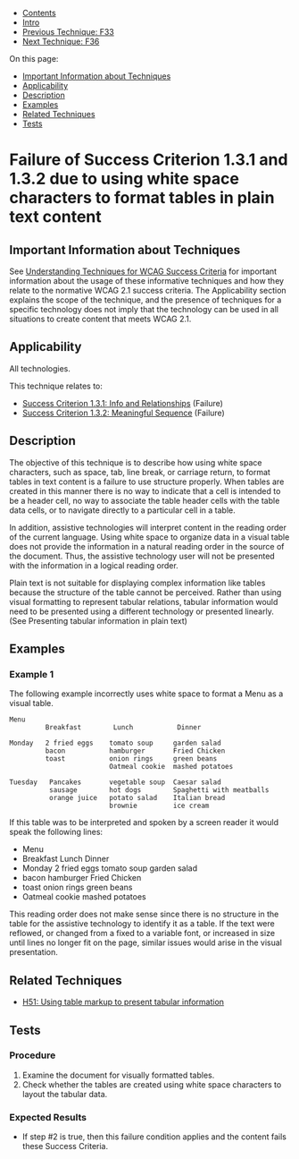 -   [Contents](https://www.w3.org/WAI/WCAG21/Techniques/#techniques "Table of Contents")
-   [Intro](https://www.w3.org/WAI/WCAG21/Techniques/#introduction "Introduction to Techniques")
-   [Previous Technique: F33](F33)
-   [Next Technique: F36](F36)

On this page:

-   [Important Information about Techniques](#important-information)
-   [Applicability](#applicability)
-   [Description](#description)
-   [Examples](#examples)
-   [Related Techniques](#related)
-   [Tests](#tests)

Failure of Success Criterion 1.3.1 and 1.3.2 due to using white space characters to format tables in plain text content
=======================================================================================================================

Important Information about Techniques
--------------------------------------

See [Understanding Techniques for WCAG Success Criteria](https://www.w3.org/WAI/WCAG21/Understanding/understanding-techniques) for important information about the usage of these informative techniques and how they relate to the normative WCAG 2.1 success criteria. The Applicability section explains the scope of the technique, and the presence of techniques for a specific technology does not imply that the technology can be used in all situations to create content that meets WCAG 2.1.

Applicability
-------------

All technologies.

This technique relates to:

-   [Success Criterion 1.3.1: Info and Relationships](https://www.w3.org/WAI/WCAG21/Understanding/info-and-relationships) (Failure)
-   [Success Criterion 1.3.2: Meaningful Sequence](https://www.w3.org/WAI/WCAG21/Understanding/meaningful-sequence) (Failure)

Description
-----------

The objective of this technique is to describe how using white space characters, such as space, tab, line break, or carriage return, to format tables in text content is a failure to use structure properly. When tables are created in this manner there is no way to indicate that a cell is intended to be a header cell, no way to associate the table header cells with the table data cells, or to navigate directly to a particular cell in a table.

In addition, assistive technologies will interpret content in the reading order of the current language. Using white space to organize data in a visual table does not provide the information in a natural reading order in the source of the document. Thus, the assistive technology user will not be presented with the information in a logical reading order.

Plain text is not suitable for displaying complex information like tables because the structure of the table cannot be perceived. Rather than using visual formatting to represent tabular relations, tabular information would need to be presented using a different technology or presented linearly. (See Presenting tabular information in plain text)

Examples
--------

### Example 1

The following example incorrectly uses white space to format a Menu as a visual table.

    Menu
             Breakfast        Lunch           Dinner

    Monday   2 fried eggs    tomato soup     garden salad
             bacon           hamburger       Fried Chicken
             toast           onion rings     green beans
                             Oatmeal cookie  mashed potatoes

    Tuesday   Pancakes       vegetable soup  Caesar salad
              sausage        hot dogs        Spaghetti with meatballs
              orange juice   potato salad    Italian bread
                             brownie         ice cream

If this table was to be interpreted and spoken by a screen reader it would speak the following lines:

-   Menu
-   Breakfast Lunch Dinner
-   Monday 2 fried eggs tomato soup garden salad
-   bacon hamburger Fried Chicken
-   toast onion rings green beans
-   Oatmeal cookie mashed potatoes

This reading order does not make sense since there is no structure in the table for the assistive technology to identify it as a table. If the text were reflowed, or changed from a fixed to a variable font, or increased in size until lines no longer fit on the page, similar issues would arise in the visual presentation.

Related Techniques
------------------

-   [H51: Using table markup to present tabular information](https://www.w3.org/WAI/WCAG21/Techniques/html/H51)

Tests
-----

### Procedure

1.  Examine the document for visually formatted tables.
2.  Check whether the tables are created using white space characters to layout the tabular data.

### Expected Results

-   If step \#2 is true, then this failure condition applies and the content fails these Success Criteria.

